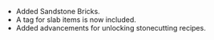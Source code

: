 - Added Sandstone Bricks.
- A tag for slab items is now included.
- Added advancements for unlocking stonecutting recipes.